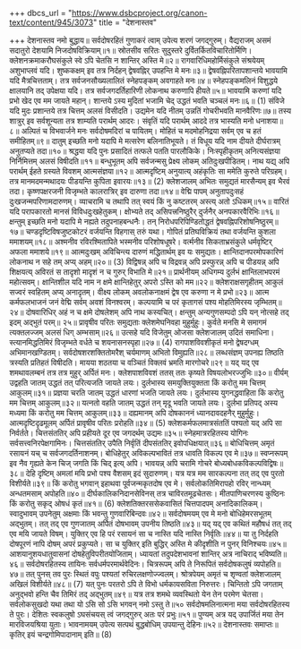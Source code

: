 +++
dbcs_url = "https://www.dsbcproject.org/canon-text/content/945/3073"
title = "देशनास्तव"

+++
देशनास्तव
नमो बुद्धाय॥
सर्वदोषरहितं गुणाकरं
त्वाम् उपेत्य शरणं जगद्गुरुम्।
वैद्यराजम् असमं सदातुरो
देशयामि निजदोषविक्रियाम्॥१॥
स्रोतसीव सरितः सुदुस्तरे
दुर्वितर्कितविचारितोर्मिणि।
क्लेशनक्रमाकरौघसंकुले
स्वे ऽपि चेतसि न शान्तिर् अस्ति मे॥२॥
रागवारिधिमहोर्मिसंकुले
संश्रयेयम् अशुभाप्लवं यदि।
शुष्ककक्षम् इव तत्र निर्दहन्
द्वेषवह्निर् उपहन्ति मे मनः॥३॥
द्वेषवह्निपरितापशान्तये
भावयामि यदि मैत्रचित्तताम्।
तत्र सर्वजनसौख्यलालितं
स्नेहपङ्कम् अवगाहते मनः॥४॥
स्नेहपङ्कमलिनं विशुद्धये
क्षालयानि तद् उपेक्षया यदि।
तत्र सर्वजगदर्तिहारिणी
लोकनाथ करुणापि हीयते॥५॥
भावयामि करुणां यदि प्रभो
खेद एव मम जायते महान्।
शान्तये ऽस्य मुदितां भजामि चेद्
उद्धतं भवति चञ्चलं मनः॥६॥
(1)
संविजे यदि मुदः प्रशान्तये
तत्र चित्तम् अलसं विसीदति।
उद्यमेन यदि नीतम् उन्नतिं
गोचरीभवति मानवैरिणः॥७॥
तस्य शात्रुर् इव सर्वशून्यता
तत्र शाम्यति परार्थम् आदरः।
संवृतिं यदि परार्थम् आददे
तत्र भास्यति मनो धनाशया॥८॥
अल्पितं च विभवार्जने मनः
सर्वदोषमदिरां च पायितम्।
मोहितं च मदमोहनिद्रया
सर्वम् एव च हतं समीहितम्॥९॥
दातुम् इच्छति मनो यदापि मे
मत्सरेण बलिनातिभूयते।
तं विधूय यदि नाम दीयते
दीर्घरात्रम् अनुतप्यते तदा॥१०॥
श्रद्धया यदि पुनः प्रसादितं
तत्फले पतति पारलौकिके।
निःस्पृहीकृतम् अनित्यसंज्ञया
निर्निमित्तम् अलसं विषीदति॥११॥
बन्धुभूतम् अपि सर्वजन्मसु
प्रेक्ष्य लोकम् अतिदुःखपीडितम्।
नाथ यद्य् अपि परार्थम् ईहते
ग्रस्यते विवशम् आत्मसंज्ञया॥१२॥
आत्मदृष्टिम् अनुयात्य् अहंकृतिः
सा ममेति कुरुते परिग्रहम्।
तत्र मानमदमन्मथादयः
पीडयन्ति कुपिता इवारयः॥१३॥
(2)
क्लेशजालम् अभितः समुद्यतं
मारसैन्यम् इव भैरवं तदा।
कृष्णपक्षरजनी विजृम्भते
कालरात्रिर् इव दारुणा तदा॥१४॥
वेद्मि पापम् अनुतापदुःसहं
दुःखजन्मपरिणामदारुणम्।
व्याचरामि च तथापि तत् स्वयं
किं नु कष्टतरम् अस्त्य् अतो ऽधिकम्॥१५॥
वारितं यदि परापकारतो
मानसं विविधदुःखहेतुकम्।
क्षोभ्यते तद् असिपत्त्रनिष्ठुरैर्
दुर्जनैर् अनपकारवैरिभिः॥१६॥
क्षन्तुम् इच्छति मनो यदापि मे
नह्यते तदुपनाहबन्धनैः।
तन् निरोधपरिपिण्डितोद्धतं
द्वेषवह्निपरिशोषनिष्ठुरम्॥१७॥
चण्डदृष्टिविषजुष्टकोटरं
वर्जयन्ति विहगास् तरुं यथा।
गोपितं प्रतिघविक्रियं तथा
वर्जयन्ति कुशला ममाशयम्॥१८॥
अश्मनीव रविरश्मितापिते
भस्मनीव परिशोषधूषरे।
वर्त्मनीव सिकताभ्रसंकुले
धर्मवृष्टिर् अफला ममाशये॥१९॥
आत्मदुःखम् अविचिन्त्य दारुणं
मद्धितार्थम् इव यः समुद्यतः।
क्षान्तिदानपरमोपकारिणं
लोकनाथ न सहे तम् अप्य् अहम्॥२०॥
(3)
विद्विषन्न् अपि च विद्रवन्न् अपि
प्रस्फुरन्न् अपि च पीडयन्न् अपि
शिक्षयत्य् अविरतं स तादृशो
मादृशं न च गुरुर् विभाति मे॥२१॥
प्रार्थनीयम् अधिगम्य दुर्लभं
क्षान्तिलाभपरमं महोत्सवम्।
क्षान्तिशील यदि नाम न क्षमे
क्षान्तिहेतुर् अपरो ऽस्ति को मम॥२२॥
क्लेशराक्षसगृहीतम् आकुलं
सज्वरं स्वहितम् अप्य् अनादृतम्।
वीक्ष्य लोकम् अवलोकनाक्षमं
द्वेष एव करुणा न मे प्रभो॥२३॥
आत्म कर्मफलभाजनं जनं
वेद्मि सर्वम् अवशं विनश्वरम्।
कल्पयामि च परं कृतागसं
पश्य मोहतिमिरस्य जृम्भितम्॥२४॥
दोषवारिधिर् अहं न च क्षमे
दोषलेशम् अपि नाथ कस्यचित्।
क्षन्तुम् अन्यगुणसम्पदो ऽपि यन्
नोत्सहे तद् इदम् अद्भुतं परम्॥ २५॥
प्रावृषीव परितः समुद्यताः
क्लेशमेघनिवहा मुहुर्मुहुः।
कुर्वते मनसि मे समागमं
त्यक्तलज्जम् अलसं धिग् अम्भसाम्॥२६॥
उत्सहे यदि विजेतुम् ओजसा
क्लेशजालम् उदितं समाधिना।
स्त्यानमिद्धतिमिरं विजृम्भते
वर्धते च शयनासनस्पृहा॥२७॥
(4)
रागपाशविवशीकृतं मनो
द्वेषदग्धम् अभिमानखण्डितम्।
सर्वदोषशरशक्तितोमरैश्
चर्यमाणम् अभितो विमुह्यति॥२८॥
लब्धसंज्ञम् उपनह्य तिष्ठति
त्रस्यति प्रतिहतं विषीदति।
मायया शठतया च वञ्चितं
विक्लवं भ्रमति मारगोचरे॥२९॥
यद् यद् एव शमथावलम्बनं
तत्र तत्र मुहुर् अर्पितं मनः।
क्लेशपाशविवशं ततस् ततः
कृष्यते विषयलोभरज्जुभिः॥३०॥
वीर्यम् उद्वहति जातम् उद्धतं
तत् परित्यजति जायते लयः।
दुर्लभास्य समयुक्तियुक्तता
किं करोतु मम चित्तम् आकुलम्॥३१॥
प्रज्ञया चरति जातम् उद्धतं
धारणां भजति जायते लयः।
दुर्लभास्य युगनद्धवाहिता
किं करोतु मम चित्तम् आकुलम्॥३२॥
यत्नतो वहति जातम् उद्धतं
तन् मृदू भवति जायते लयः।
दुर्लभा प्रतिपद् अस्य मध्यमा
किं करोतु मम चित्तम् आकुलम्॥३३॥
दह्यमानम् अपि दोषकाननं
ध्यानदावदहनैर् मुहुर्मुहुः।
आत्मदृष्टिदृढमूलम् अर्पितं
प्रावृषीव परितः प्ररोहति॥३४॥
(5)
क्लेशकर्मफलमात्रसंततिं
पश्यतो यद् अपि सा निर्वर्तते।
चित्तसंततिर् अपि प्रहीयते
दूर एव जगदर्थम् उद्यमः॥३५॥
स्नेहमात्ररहितस्य योगिनः
सर्वसत्त्वनिरपेक्षगामिनः।
चित्तसंततिर् उपैति निर्वृतिं
दीपसंततिर् इवोपधिक्षयात्॥३६॥
बोधिचित्तम् अमृतं रसायनं
यच् च सर्वजगदर्तिनाशनम्।
बोधिहेतुर् अविकल्पभावितं
तत्र धावति विकल्प एव मे॥३७॥
स्वप्नरूपम् इव नैव गृह्यते
केन चिज् जगति किं चिद् इत्य् अपि।
भावयन्न् अपि चरामि गोचरे
बोध्यबोधकविकल्पविद्विषः॥३८॥
देहि दृष्टिम् अमलां मयि प्रभो
पश्य वैशसम् इदं सुदारुणम्।
यत्र यत्र मम सारकल्पना
तत् तद् एव पुरतो विशीर्यते॥३९॥
किं करोतु भगवान् इहाथवा
पूर्वजन्मकृतदोष एव मे।
सर्वलोकतिमिरापहो रविर्
नान्ध्यम् अन्धतमसाम् अपोहति॥४०॥
दीर्घकालिकनिदानसेविनस्
तत्र चाविरतमूढचेतसः।
मीतपाणिचरणस्य कुष्ठिनः
किं करोतु सकृद् ओषधं कृतं॥४१॥
(6)
क्लेशतिक्तरससेकवासितं
चित्तपादपम् अनादिकालिकम्।
स्वादुभावम् उपनेतुम् अक्षमाः
किं भवन्तु गुणवारिबिन्दवः॥४२॥
सर्वदोषमयम् एव मे मनो
बोधिहेमरसभूतम् अद्भुतम्।
तत् तद् एव गुणजातम् अर्पितं
दोषभावम् उपनीय तिष्ठति॥४३॥
यद् यद् एव कथितं महौषधं
तत् तद् एव मयि जायते विषम्।
युक्तिर् एव हि परं रसायनं
सा च नास्ति यदि नास्ति निर्वृतिः॥४४॥
या तु निर्दहति दोषपूरणं
नापि दोषम् अपरं प्रकुप्यते।
सा च युक्तिर् इति बुद्धिर् अस्ति मे
कीदृशीति न पुनर् विनिश्चयः॥४५॥
आशयानुशयधातुवासनां
दोषहेतुविपरीतयोजिताम्।
ध्यायतां तदुपदेशभावनां
शान्तिर् अत्र नाचिराद् भविष्यति॥४६॥
सर्वदोषरहितस्य तायिनः
सर्वधर्मपरमार्थवेदिनः।
चित्ररूपम् अपि ते निरूपितं
सर्वदोषकलुषं व्यपोहति॥४७॥
तत् पुनस् तव पुरः स्थितं वपुः
पश्यतां रुचिरलक्षणोज्ज्वलम्।
श्रोत्रपेयम् अमृतं च शृण्वतां
क्लेशजालम् अखिलं विशीर्यते॥४८॥
(7)
यत् पुनः परतरो ऽपि ते विभो
धर्मकायसविता निरुत्तरः।
चिन्तितो ऽपि जगताम् अनुद्भवो
हन्ति चैव तिमिरं तद् अद्भुतम्॥४९॥
यत्र तत्र शमथे व्यवस्थितो
येन तेन परमेण चेतसा।
सर्वलोकसुखदो यथा तथा
यो ऽसि सो ऽसि भगवन् नमो ऽस्तु ते॥५०
सर्वदोषमलिनात्मना मया
सर्वदोषरहितस्य ते पुरः।
देशितः स्वकलुषो ऽघसंचयस्
त्वं जगद्गुरुर् अतः परं प्रभुः॥५१॥
पुण्यम् अत्र यद् उपार्जितं मया
तेन मारविजयश्रिया युताः।
भावनामयम् उपेत्य सत्पथं
बुद्धबोधिम् उपयान्तु देहिनः॥५२॥
देशनास्तवः समाप्तः॥
कृतिर् इयं चन्द्रगोमिपादानाम् इति॥
(8)